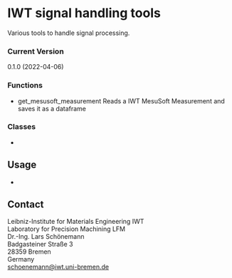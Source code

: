 # IWT signal handling tools
Various tools to handle signal processing.

### Current Version
0.1.0 (2022-04-06)

### Functions
- get_mesusoft_measurement Reads a IWT MesuSoft Measurement and saves it as a dataframe  

### Classes
-  

## Usage
-  


## Contact
Leibniz-Institute for Materials Engineering IWT  
Laboratory for Precision Machining LFM  
Dr.-Ing. Lars Schönemann  
Badgasteiner Straße 3  
28359 Bremen  
Germany  
schoenemann@iwt.uni-bremen.de
